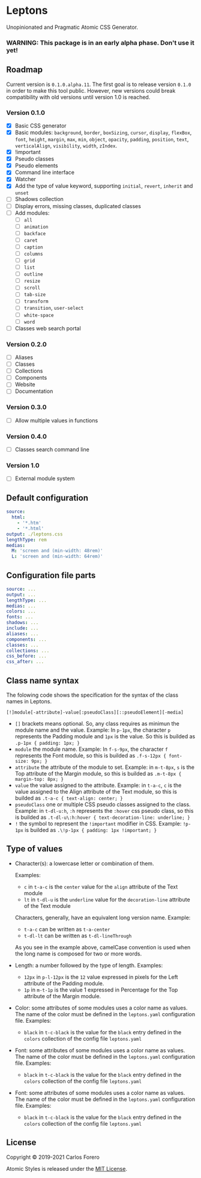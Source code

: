 # Leptons

Unopinionated and Pragmatic Atomic CSS Generator.

### WARNING: This package is in an early alpha phase. Don't use it yet!

## Roadmap

Current version is `0.1.0.alpha.11`. The first goal is to release version `0.1.0` in order to make this tool public. However, new versions could break compatibility with old versions until version 1.0 is reached.

### Version 0.1.0
- [x] Basic CSS generator
- [x] Basic modules: `background`, `border`, `boxSizing`, `cursor`, `display`, `flexBox`, `font`, `height`, `margin`, `max`, `min`, `object`, `opacity`, `padding`, `position`, `text`, `verticalAlign`, `visibility`, `width`, `zIndex`.
- [x] !important
- [x] Pseudo classes
- [x] Pseudo elements
- [x] Command line interface
- [x] Watcher
- [x] Add the type of value keyword, supporting `initial`, `revert`, `inherit` and `unset`
- [ ] Shadows collection
- [ ] Display errors, missing classes, duplicated classes
- [ ] Add modules:
  - [ ] `all`
  - [ ] `animation`
  - [ ] `backface`
  - [ ] `caret`
  - [ ] `caption`
  - [ ] `columns`
  - [ ] `grid`
  - [ ] `list`
  - [ ] `outline`
  - [ ] `resize`
  - [ ] `scroll`
  - [ ] `tab-size`
  - [ ] `transform`
  - [ ] `transition`,  `user-select`
  - [ ] `white-space`
  - [ ] `word`
- [ ] Classes web search portal

### Version 0.2.0
- [ ] Aliases
- [ ] Classes
- [ ] Collections
- [ ] Components
- [ ] Website
- [ ] Documentation

### Version 0.3.0
- [ ] Allow multiple values in functions

### Version 0.4.0
- [ ] Classes search command line

### Version 1.0
- [ ] External module system

## Default configuration

``` yaml
source:
  html:
    - '*.htm'
    - '*.html'
output: ./leptons.css
lengthType: rem
medias:
  M: 'screen and (min-width: 48rem)'
  L: 'screen and (min-width: 64rem)'
```

## Configuration file parts
```yaml
source: ...
output: ...
lengthType: ...
medias: ...
colors: ...
fonts: ...
shadows: ...
include: ...
aliases: ...
components: ...
classes: ...
collections: ...
css_before: ...
css_after: ...
```

## Class name syntax

The folowing code shows the specification for the syntax of the class names in Leptons.

```
[!]module[-attribute]-value[:pseudoClass][::pseudoElement][-media]
```
* `[]` brackets means optional.
  So, any class requires as minimun the module name and the value.
  Example: In `p-1px`, the character `p` represents the Padding module and `1px`  is the value. So this is builded as `.p-1px { padding: 1px; }`
* `module` the module name.
  Example: In `f-s-9px`, the character `f` represents the Font module, so this is builded as `.f-s-12px { font-size: 9px; }`
* `attribute` the attribute of the module to set.
  Example: in `m-t-8px`, `s` is the Top attribute of the Margin module, so this is builded as `.m-t-8px { margin-top: 8px; }`
* `value` the value assigned to the attribute.
  Example: in `t-a-c`, `c` is the value assigned to the Align attribute of the Text module, so this is builded as `.t-a-c { text-align: center; }`
* `pseudoClass` one or multiple CSS pseudo classes assigned to the class.
Example: in `t-dl-u:h`, `:h` represents the `:hover` css pseudo class, so this is builded as `.t-dl-u\:h:hover { text-decoration-line: underline; }`
* `!` the symbol to represent the `!important` modifier in CSS.
  Example: `!p-1px` is builded as `.\!p-1px { padding: 1px !important; }`


## Type of values

* Character(s): a lowercase letter or combination of them.

  Examples:

  * `c` in `t-a-c` is the `center` value for the `align` attribute of the Text module
  * `lt` in `t-dl-u` is the `underline` value for the `decoration-line` attribute of the Text module

  Characters, generally, have an equivalent long version name.
  Example:

  * `t-a-c` can be written as `t-a-center`
  * `t-dl-lt` can be written as `t-dl-lineThrough`

  As you see in the example above, camelCase convention is used when the long name is composed for two or more words.

* Length:  a number followed by the type of length.
  Examples:

  * `12px` in `p-l-12px` is the  `12` value expressed in pixels for the Left attribute of the Padding module.
  * `1p` in `m-t-1p` is the value 1 expressed in Percentage for the Top attribute of the Margin module.

* Color: some attributes of some modules uses a color name as values. The name of the color must be defined in the `leptons.yaml` configuration file.
Examples:

  * `black` in `t-c-black` is the value for the `black` entry defined in the `colors` collection of the config file `leptons.yaml`

* Font: some attributes of some modules uses a color name as values. The name of the color must be defined in the `leptons.yaml` configuration file.
  Examples:

  * `black` in `t-c-black` is the value for the `black` entry defined in the `colors` collection of the config file `leptons.yaml`

* Font: some attributes of some modules uses a color name as values. The name of the color must be defined in the `leptons.yaml` configuration file.
  Examples:

  * `black` in `t-c-black` is the value for the `black` entry defined in the `colors` collection of the config file `leptons.yaml`



## License

Copyright © 2019-2021 Carlos Forero

Atomic Styles is released under the [MIT License](LICENSE).

